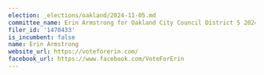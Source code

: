 ```yaml
---
election: _elections/oakland/2024-11-05.md
committee_name: Erin Armstrong for Oakland City Council District 5 2024
filer_id: '1470433'
is_incumbent: false
name: Erin Armstrong
website_url: https://voteforerin.com/
facebook_url: https://www.facebook.com/VoteForErin
---
```

